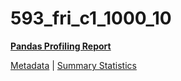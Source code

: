 # 593_fri_c1_1000_10

[**Pandas Profiling Report**](../docs_sources/profile/593_fri_c1_1000_10.html)

[Metadata](metadata.yaml) | [Summary Statistics](summary_stats.csv)

